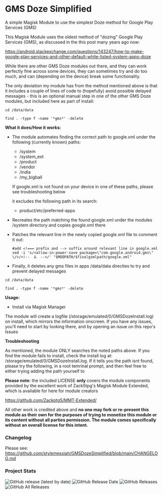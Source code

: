 # GMS Doze Simplified
A simple Magisk Module to use the simplest Doze method for Google Play Services (GMS)

This Magisk Module uses the oldest method of "dozing" Google Play Services (GMS), as discussed in the this post many years ago now:

https://android.stackexchange.com/questions/143247/how-to-make-google-play-services-and-other-default-white-listed-system-apps-doze

While there are other GMS Doze modules out there, and they can work perfectly fine across some devices, they can sometimes try and do too much, and can (depending on the device) break some functionality.

The only deviation my module has from the method mentioned above is that it includes a couple of lines of code to (hopefully) avoid possible delayed messages - this is an optional manual step in one of the other GMS Doze modules, but included here as part of install:

```
cd /data/data

find . -type f -name '*gms*' -delete
```

**What it does/How it works:**

- The module automates finding the correct path to google.xml under the following (currently known) paths:
  - /system 
  - /system_ext
  - /product
  - /vendor 
  - /india 
  - /my_bigball 
  
  If google.xml is not found on your device in one of these paths, please see troubleshooting below
  
  it excludes the following path in its search:
  
  - product/etc/preferred-apps
  
- Recreates the path matching the found google.xml under the modules /system directory and copies google.xml there
- Patches the relevant line in the newly copied google.xml file to comment it out:

  ``` 
  #add <!=== prefix and --> suffix around relevant line in google.xml
  sed -i 's/<allow-in-power-save package=\"com.google.android.gms\" \/>/<!--  &  -->/' "$MODPATH/$finalgxmlpath/google.xml"
  ```
- Finally, it deletes any gms files in apps /data/data directies to try and prevent delayed messages
```
cd /data/data

find . -type f -name '*gms*' -delete

```


**Usage:**

- Install via Magisk Manager

The module will create a logfile (/storage/emulated/0/GMSDozeInstall.log) on install, which mirrors the information onscreen. If you have any issues, you'll need to start by looking there, and by opening an issue on this repo's Issues


**Troubleshooting**

As mentioned, the module ONLY searches the noted paths above. If you find the module fails to install, check the install log at: 
/storage/emulated/0/GMSDozeInstall.log. If it tells you the path isnt found, please try the following, in a root temrinal prompt, and then feel free to either trying adding the path yourself to 



**Please note:** the included LICENSE **only** covers the module components provided by the excellent work of Zack5tpg's 
Magisk Module Extended, which is available for here for module creators

https://github.com/Zackptg5/MMT-Extended/

All other work is credited above and **no one may fork or re-present this module as their own for the purposes of trying to monetize this module or its content without all parties permission. The module comes specifically without an overall license for this intent.**


### Changelog ###

Please see: https://github.com/stylemessiah/GMSDozeSimplified/blob/main/CHANGELOG.md


### Project Stats ###

![GitHub release (latest by date)](https://img.shields.io/github/v/release/stylemessiah/GMSDozeSimplified?label=Release&style=plastic)
![GitHub Release Date](https://img.shields.io/github/release-date/stylemessiah/GMSDozeSimplified?label=Release%20Date&style=plastic)
![GitHub Releases](https://img.shields.io/github/downloads/stylemessiah/GMSDozeSimplified/latest/total?label=Downloads%20%28Latest%20Release%29&style=plastic)
![GitHub All Releases](https://img.shields.io/github/downloads/stylemessiah/GMSDozeSimplified/total?label=Total%20Downloads%20%28All%20Releases%29&style=plastic)


